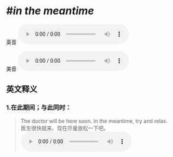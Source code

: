 # ***\#in the meantime*** 
英音
<audio src="./media/in the meantime1.aac" controls="controls"></audio>

美音
<audio src="./media/in the meantime2.aac" controls="controls"></audio>



  

英文释义
---
### 1.**在此期间；与此同时：**  

 > The doctor will be here soon. In the meantime, try and relax.  
 > 医生很快就来。现在尽量放松一下吧。    
<audio src="./media/in the meantime-1.aac" controls="controls"></audio>


